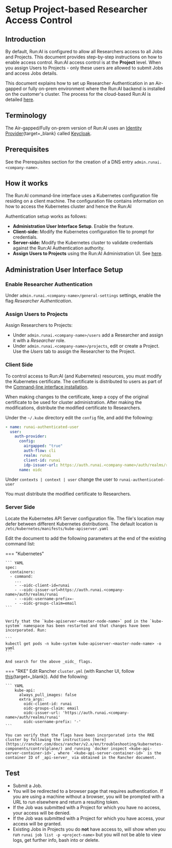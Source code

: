 # Setup Project-based Researcher Access Control

## Introduction

By default, Run:AI is configured to allow all Researchers access to all Jobs and Projects.  This document provides step-by-step instructions on how to enable access control. Run:AI access control is at the __Project__ level. When you assign Users to Projects - only these users are allowed to submit Jobs and access Jobs details. 

This document explains how to set up Researcher Authentication in an Air-gapped or fully on-prem environment where the Run:AI backend is installed on the customer's cluster. The process for the cloud-based Run:AI is detailed [here](../../Cluster-Setup/researcher-authentication/). 



## Terminology

The Air-gapped/Fully on-prem version of Run:AI uses an [Identity Provider](https://en.wikipedia.org/wiki/Identity_provider){target=_blank} called [Keycloak](https://www.keycloak.org/). 

## Prerequisites 

See the Prerequisites section for the creation of a DNS entry `admin.runai.<company-name>`. 


## How it works

The Run:AI command-line interface uses a Kubernetes configuration file residing on a client machine. The configuration file contains information on how to access the Kubernetes cluster and hence the Run:AI 

Authentication setup works as follows:

* __Administration User Interface Setup__. Enable the feature.
* __Client-side:__ Modify the Kubernetes configuration file to prompt for credentials.
* __Server-side:__ Modify the Kubernetes cluster to validate credentials against the Run:AI Authentication authority. 
* __Assign Users to Projects__ using the Run:AI Administration UI. See [here](../../admin-ui-setup/project-setup/#assign-users-to-project).


## Administration User Interface Setup

### Enable Researcher Authentication

Under `admin.runai.<company-name>/general-settings` settings, enable the flag _Researcher Authentication_.

### Assign Users to Projects

Assign Researchers to Projects:

* Under `admin.runai.<company-name>/users` add a Researcher and assign it with a _Researcher_ role.
* Under `admin.runai.<company-name>/projects`, edit or create a Project. Use the _Users_ tab to assign the Researcher to the Project. 



### Client Side 

To control access to Run:AI (and Kubernetes) resources, you must modify the Kubernetes certificate. The certificate is distributed to users as part of the [Comnand-line interface installation](../../Researcher-Setup/cli-install#kubernetes-configuration). 

When making changes to the certificate, keep a copy of the original certificate to be used for cluster administration. After making the modifications, distribute the modified certificate to Researchers. 

Under the `~/.kube` directory edit the `config` file, and add the following:

``` YAML
- name: runai-authenticated-user
  user:
    auth-provider:
      config:
        airgapped: "true"
        auth-flow: cli
        realm: runai
        client-id: runai
        idp-issuer-url: https://auth.runai.<company-name>/auth/realms/runai
      name: oidc
```

Under `contexts | context | user` change the user to `runai-authenticated-user`


You must distribute the modified certificate to Researchers. 



### Server Side

Locate the Kubernetes API Server configuration file. The file's location may defer between different Kubernetes distributions. The default location is `/etc/kubernetes/manifests/kube-apiserver.yaml`

Edit the document to add the following parameters at the end of the existing command list:


=== "Kubernetes"

    ``` YAML
    spec:
      containers:
      - command:
        ... 
        - --oidc-client-id=runai
        - --oidc-issuer-url=https://auth.runai.<company-name>/auth/realms/runai
        - --oidc-username-prefix=-
        - --oidc-groups-claim=email
    ```


    Verify that the `kube-apiserver-<master-node-name>` pod in the `kube-system` namespace has been restarted and that changes have been incorporated. Run:

    ```
    kubectl get pods -n kube-system kube-apiserver-<master-node-name> -o yaml
    ```

    And search for the above _oidc_ flags. 

=== "RKE"
    Edit Rancher `cluster.yml` (with Rancher UI, follow [this](https://rancher.com/docs/rancher/v2.x/en/cluster-admin/editing-clusters/#editing-clusters-in-the-rancher-ui){target=_blank}). Add the following:

    ``` YAML
        kube-api:
          always_pull_images: false
          extra_args:
            oidc-client-id: runai
            oidc-groups-claim: email
            oidc-issuer-url: 'https://auth.runai.<company-name>/auth/realms/runai'
            oidc-username-prefix: '-'
    ```

    You can verify that the flags have been incorporated into the RKE cluster by following the instructions [here](https://rancher.com/docs/rancher/v2.x/en/troubleshooting/kubernetes-components/controlplane/) and running `docker inspect <kube-api-server-container-id>`, where `<kube-api-server-container-id>` is the container ID of _api-server_ via obtained in the Rancher document. 


## Test

* Submit a Job.
* You will be redirected to a browser page that requires authentication. If you are using a machine without a browser, you will be prompted with a URL to run elsewhere and return a resulting token. 
* If the Job was submitted with a Project for which you have no access, your access will be denied. 
* If the Job was submitted with a Project for which you have access, your access will be granted.
* Existing Jobs in Projects you do __not__ have access to, will show when you run `runai job list -p <project-name>` but you will not be able to view logs, get further info, bash into or delete. 

 
